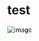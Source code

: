 # test
![image](https://github.com/KupchenkoO/test/assets/88538061/04ba5303-7607-4b91-8f8e-7bdfd36ae46c)
